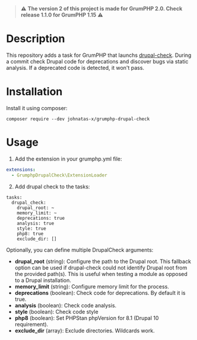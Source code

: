 > :warning: **The version 2 of this project is made for GrumPHP 2.0. Check release 1.1.0 for GrumPHP 1.15** :warning:

# Description

This repository adds a task for GrumPHP that launchs [drupal-check](https://github.com/mglaman/drupal-check).
During a commit check Drupal code for deprecations and discover bugs via static analysis. If a deprecated code is detected, it won't pass.


# Installation

Install it using composer:

```composer require --dev johnatas-x/grumphp-drupal-check```


# Usage

1) Add the extension in your grumphp.yml file:
```yaml
extensions:
  - GrumphpDrupalCheck\ExtensionLoader
```

2) Add drupal check to the tasks:
```
tasks:
  drupal_check:
    drupal_root: ~
    memory_limit: ~
    deprecations: true
    analysis: true
    style: true
    php8: true
    exclude_dir: []
```
Optionally, you can define multiple DrupalCheck arguments:

- **drupal_root** (string): Configure the path to the Drupal root. This fallback option can be used if drupal-check could not identify Drupal root from the provided path(s). This is useful when testing a module as opposed to a Drupal installation.
- **memory_limit** (string): Configure memory limit for the process.
- **deprecations** (boolean): Check code for deprecations. By default it is true.
- **analysis** (boolean): Check code analysis.
- **style** (boolean): Check code style
- **php8** (boolean): Set PHPStan phpVersion for 8.1 (Drupal 10 requirement).
- **exclude_dir** (array): Exclude directories. Wildcards work.